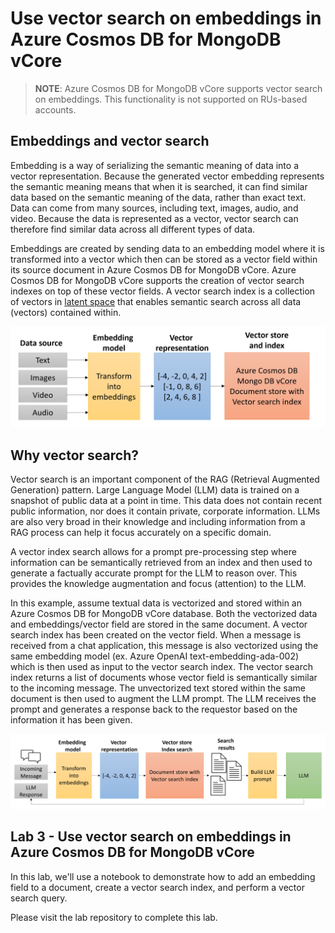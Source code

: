 # Use vector search on embeddings in Azure Cosmos DB for MongoDB vCore

>**NOTE**: Azure Cosmos DB for MongoDB vCore supports vector search on embeddings. This functionality is not supported on RUs-based accounts.

## Embeddings and vector search

Embedding is a way of serializing the semantic meaning of data into a vector representation. Because the generated vector embedding represents the semantic meaning means that when it is searched, it can find similar data based on the semantic meaning of the data, rather than exact text. Data can come from many sources, including text, images, audio, and video. Because the data is represented as a vector, vector search can therefore find similar data across all different types of data.

Embeddings are created by sending data to an embedding model where it is transformed into a vector which then can be stored as a vector field within its source document in Azure Cosmos DB for MongoDB vCore. Azure Cosmos DB for MongoDB vCore supports the creation of vector search indexes on top of these vector fields. A vector search index is a collection of vectors in [latent space](https://idl.cs.washington.edu/papers/latent-space-cartography/) that enables semantic search across all data (vectors) contained within.

![A typical embedding pipeline that demonstrates how source data is transformed into vectors using an embedding model then stored in a document in an Azure Cosmos DB vCore database and exposed via a vector search index.](media/embedding_pipeline.png)

## Why vector search?

Vector search is an important component of the RAG (Retrieval Augmented Generation) pattern. Large Language Model (LLM) data is trained on a snapshot of public data at a point in time. This data does not contain recent public information, nor does it contain private, corporate information. LLMs are also very broad in their knowledge and including information from a RAG process can help it focus accurately on a specific domain.

A vector index search allows for a prompt pre-processing step where information can be semantically retrieved from an index and then used to generate a factually accurate prompt for the LLM to reason over. This provides the knowledge augmentation and focus (attention) to the LLM.

In this example, assume textual data is vectorized and stored within an Azure Cosmos DB for MongoDB vCore database. Both the vectorized data and embeddings/vector field are stored in the same document. A vector search index has been created on the vector field. When a message is received from a chat application, this message is also vectorized using the same embedding model (ex. Azure OpenAI text-embedding-ada-002) which is then used as input to the vector search index. The vector search index returns a list of documents whose vector field is semantically similar to the incoming message. The unvectorized text stored within the same document is then used to augment the LLM prompt. The LLM receives the prompt and generates a response back to the requestor based on the information it has been given.

![A typical vector search request in a RAG scenario depicts an incoming message getting vectorized and used as input to a vector store index search. Multiple results of the vector search are used to build a prompt fed to the LLM. The LLM returns a response back to the requestor.](media/vector_search_flow.png)

## Lab 3 - Use vector search on embeddings in Azure Cosmos DB for MongoDB vCore

In this lab, we'll use a notebook to demonstrate how to add an embedding field to a document, create a vector search index, and perform a vector search query.

Please visit the lab repository to complete this lab.
